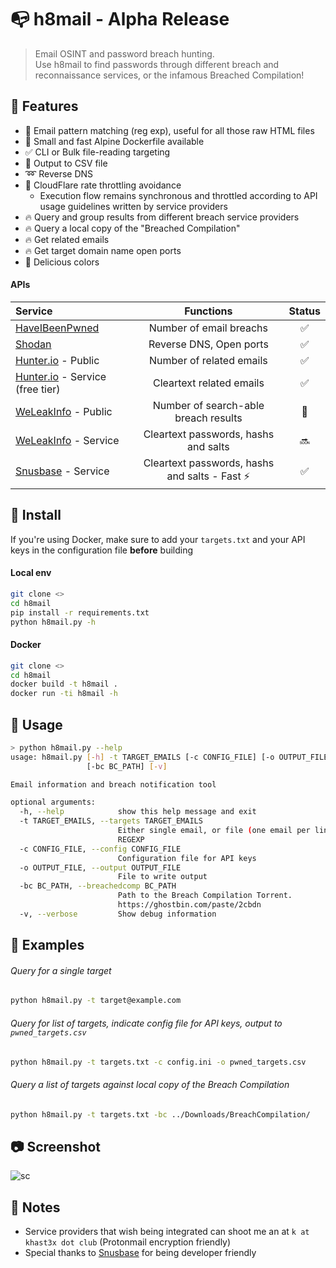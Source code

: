 # :mailbox_with_no_mail: h8mail - Alpha Release

> Email OSINT and password breach hunting.  
> Use h8mail to find passwords through different breach and reconnaissance services, or the infamous Breached Compilation!

##  :tangerine: Features

*  :mag_right: Email pattern matching (reg exp), useful for all those raw HTML files
* :whale: Small and fast Alpine Dockerfile available
* :white_check_mark: CLI or Bulk file-reading targeting
* :memo: Output to CSV file
*  :loop: Reverse DNS
* :cop:  CloudFlare rate throttling avoidance
  - Execution flow remains synchronous and throttled according to API  usage guidelines written by service providers
*  :fire: Query and group results from different breach service providers
*  :fire: Query a local copy of the "Breached Compilation"
*  :fire: Get related emails
*  :fire: Get target domain name open ports
* :rainbow: Delicious colors



####  APIs

|       Service      |         Functions        |         Status        |
|:--------------|:-----------------------:|:---------------------:|
| [HaveIBeenPwned](https://haveibeenpwned.com/) |      Number of email breachs      |   :white_check_mark: |
| [Shodan](https://www.shodan.io/)         | Reverse DNS, Open ports |   :white_check_mark: |
|[Hunter.io](https://hunter.io/) - Public   |Number of related emails   | :white_check_mark:  |
|[Hunter.io](https://hunter.io/) - Service (free tier)   |Cleartext related emails   | :white_check_mark:   |
|  [WeLeakInfo](https://weleakinfo.com/) - Public | Number of search-able breach results  |   :customs: |
|[WeLeakInfo](https://weleakinfo.com/) - Service   |Cleartext passwords, hashs and salts   |  :soon:  |
|[Snusbase](https://snusbase.com/) - Service   |Cleartext passwords, hashs and salts - Fast :zap:    | :white_check_mark:  |


## :tangerine: Install

If you're using Docker, make sure to add your `targets.txt` and your API keys in the configuration file **before** building
####  Local env

```bash
git clone <>
cd h8mail
pip install -r requirements.txt
python h8mail.py -h
```

#### Docker

```bash
git clone <>
cd h8mail
docker build -t h8mail .
docker run -ti h8mail -h
```

##  :tangerine: Usage

```bash
> python h8mail.py --help
usage: h8mail.py [-h] -t TARGET_EMAILS [-c CONFIG_FILE] [-o OUTPUT_FILE]
                 [-bc BC_PATH] [-v]

Email information and breach notification tool

optional arguments:
  -h, --help            show this help message and exit
  -t TARGET_EMAILS, --targets TARGET_EMAILS
                        Either single email, or file (one email per line).
                        REGEXP
  -c CONFIG_FILE, --config CONFIG_FILE
                        Configuration file for API keys
  -o OUTPUT_FILE, --output OUTPUT_FILE
                        File to write output
  -bc BC_PATH, --breachedcomp BC_PATH
                        Path to the Breach Compilation Torrent.
                        https://ghostbin.com/paste/2cbdn
  -v, --verbose         Show debug information


```

## :tangerine: Examples

###### Query for a single target

```bash
python h8mail.py -t target@example.com
```

###### Query for list of targets, indicate config file for API keys, output to `pwned_targets.csv`
```bash
python h8mail.py -t targets.txt -c config.ini -o pwned_targets.csv
```

###### Query a list of targets against local copy of the Breach Compilation
```bash
python h8mail.py -t targets.txt -bc ../Downloads/BreachCompilation/
```

## :camera: Screenshot

![sc](https://i.imgur.com/i5o0RPP.png)


## :tangerine: Notes

* Service providers that wish being integrated can shoot me an at `k at khast3x dot club` (Protonmail encryption friendly)
* Special thanks to [Snusbase](https://snusbase.com/) for being developer friendly
